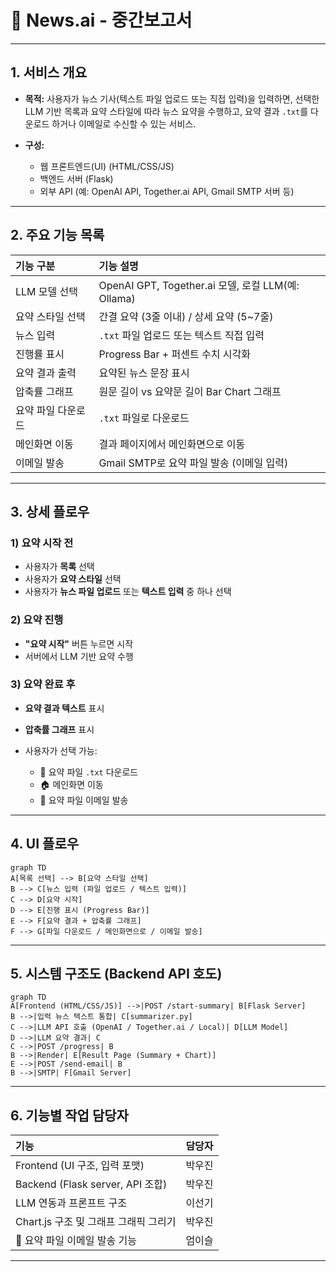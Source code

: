 # 🌟 News.ai - 중간보고서

---

## 1. 서비스 개요

* **목적:**
  사용자가 뉴스 기사(텍스트 파일 업로드 또는 직접 입력)을 입력하면,
  선택한 LLM 기반 목록과 요약 스타일에 따라 뉴스 요약을 수행하고,
  요약 결과 `.txt`를 다운로드 하거나 이메일로 수신할 수 있는 서비스.

* **구성:**

  * 웹 프론트엔드(UI) (HTML/CSS/JS)
  * 백엔드 서버 (Flask)
  * 외부 API (예: OpenAI API, Together.ai API, Gmail SMTP 서버 등)

---

## 2. 주요 기능 목록

| 기능 구분     | 기능 설명                                            |
| :-------- | :----------------------------------------------- |
| LLM 모델 선택     | OpenAI GPT, Together.ai 모델, 로컬 LLM(예: Ollama) |
| 요약 스타일 선택 | 간결 요약 (3줄 이내) / 상세 요약 (5\~7줄)                    |
| 뉴스 입력     | `.txt` 파일 업로드 또는 텍스트 직접 입력                       |
| 진행률 표시    | Progress Bar + 퍼센트 수치 시각화                        |
| 요약 결과 출력  | 요약된 뉴스 문장 표시                                     |
| 압축률 그래프   | 원문 길이 vs 요약문 길이 Bar Chart 그래프                    |
| 요약 파일 다운로드  | `.txt` 파일로 다운로드                                  |
| 메인화면 이동   | 결과 페이지에서 메인화면으로 이동                               |
| 이메일 발송    | Gmail SMTP로 요약 파일 발송 (이메일 입력)                      |

---

## 3. 상세 플로우

### 1) 요약 시작 전

* 사용자가 **목록** 선택
* 사용자가 **요약 스타일** 선택
* 사용자가 **뉴스 파일 업로드** 또는 **텍스트 입력** 중 하나 선택

### 2) 요약 진행

* **"요약 시작"** 버튼 누르면 시작
* 서버에서 LLM 기반 요약 수행

### 3) 요약 완료 후

* **요약 결과 텍스트** 표시
* **압축률 그래프** 표시
* 사용자가 선택 가능:

  * 📄 요약 파일 `.txt` 다운로드
  * 🏠 메인화면 이동
  * 📧 요약 파일 이메일 발송

---

## 4. UI 플로우

```mermaid
graph TD
A[목록 선택] --> B[요약 스타일 선택]
B --> C[뉴스 입력 (파일 업로드 / 텍스트 입력)]
C --> D[요약 시작]
D --> E[진행 표시 (Progress Bar)]
E --> F[요약 결과 + 압축률 그래프]
F --> G[파일 다운로드 / 메인화면으로 / 이메일 발송]
```

---

## 5. 시스템 구조도 (Backend API 호도)

```mermaid
graph TD
A[Frontend (HTML/CSS/JS)] -->|POST /start-summary| B[Flask Server]
B -->|입력 뉴스 텍스트 통합| C[summarizer.py]
C -->|LLM API 호출 (OpenAI / Together.ai / Local)| D[LLM Model]
D -->|LLM 요약 결과| C
C -->|POST /progress| B
B -->|Render| E[Result Page (Summary + Chart)]
E -->|POST /send-email| B
B -->|SMTP| F[Gmail Server]
```

---

## 6. 기능별 작업 담당자

| 기능                              | 담당자 |
| :----------------------------- | :-- |
| Frontend (UI 구조, 입력 포맷)        | 박우진  |
| Backend (Flask server, API 조합) | 박우진  |
| LLM 연동과 프론프트 구조                | 이선기  |
| Chart.js 구조 및 그래프 그래픽 그리기      | 박우진  |
| 📧 요약 파일 이메일 발송 기능               | 엄이슬  |

---